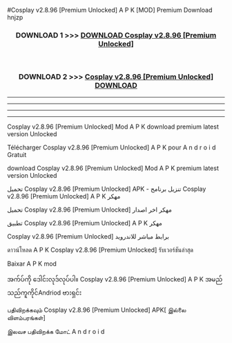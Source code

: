 #Cosplay v2.8.96  [Premium Unlocked] A P K [MOD] Premium Download hnjzp



<div align="center">

<h3>DOWNLOAD 1 >>> <a href="https://teeasianyam.web.app?sq=Cosplay v2.8.96  [Premium Unlocked]">DOWNLOAD Cosplay v2.8.96  [Premium Unlocked] </a></h3><br>

<h3>DOWNLOAD 2 >>> <a href="https://teeasianyam.web.app?sq=Cosplay v2.8.96  [Premium Unlocked] ">Cosplay v2.8.96  [Premium Unlocked]  DOWNLOAD </a></h3>

</div>


----------------------------------------------------------

----------------------------------------------------------

----------------------------------------------------------

----------------------------------------------------------


Cosplay v2.8.96  [Premium Unlocked]  Mod A P K download premium latest version Unlocked

Télécharger Cosplay v2.8.96  [Premium Unlocked]  A P K pour A n d r o i d Gratuit

download Cosplay v2.8.96  [Premium Unlocked]  Mod A P K premium latest version Unlocked

تحميل Cosplay v2.8.96  [Premium Unlocked]  APK - تنزيل برنامج Cosplay v2.8.96  [Premium Unlocked]  A P K مهكر

تحميل Cosplay v2.8.96  [Premium Unlocked]  مهكر اخر اصدار

تطبيق Cosplay v2.8.96  [Premium Unlocked]  A P K مهكر

Cosplay v2.8.96  [Premium Unlocked]  برابط مباشر للاندرويد

ดาวน์โหลด A P K Cosplay v2.8.96  [Premium Unlocked]  รับเวอร์ชันล่าสุด

Baixar A P K mod

အက်ပ်ကို ဒေါင်းလုဒ်လုပ်ပါ။ Cosplay v2.8.96  [Premium Unlocked]  A P K အမည်သည်ကူကိုင်Andriod ဗားရှင်း

பதிவிறக்கவும் Cosplay v2.8.96  [Premium Unlocked]  APK[ இல்லை விளம்பரங்கள்] 
 
இலவச பதிவிறக்க மோட் A n d r o i d



